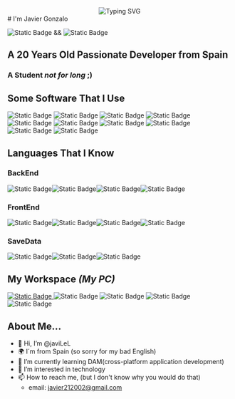 <div style="display: flex;justify-content: center;align-items: center;">
    <img src="https://readme-typing-svg.demolab.com?font=Fira+Code&size=28&pause=1000&color=35C735&center=true&random=false&width=435&lines=Hello+World;My+Name+Is+Javi.LeL;I'm+a+Developer;Feel+Free+to+get+in+touch!;Nice+to+meet+You!!" alt="Typing SVG" />
</div>
# I'm Javier Gonzalo 

![Static Badge](https://img.shields.io/badge/Open_Source-Lover_%E2%9D%A4%EF%B8%8F-cyan) && ![Static Badge](https://img.shields.io/badge/Coffee-Lover%E2%98%95-purple)




## A 20 Years Old Passionate Developer from Spain

### A Student *not for long* ;)

## Some Software That I Use

![Static Badge](https://img.shields.io/badge/Editor-VScode-%23007ACC?logo=visualstudiocode&logoColor=%23007ACC) ![Static Badge](https://img.shields.io/badge/Browser-Firefox-%23FF7139?logo=firefoxbrowser&logoColor=%23FF7139)  ![Static Badge](https://img.shields.io/badge/Knowledge_Base-Obsidian-%237C3AED?logo=obsidian&logoColor=%237C3AED) ![Static Badge](https://img.shields.io/badge/Version_Manager-Git-%23F05032?logo=git&logoColor=%23F05032) ![Static Badge](https://img.shields.io/badge/Save_Code-Git_Hub-%23181717?logo=github&logoColor=%23181717) ![Static Badge](https://img.shields.io/badge/Data_Base-My_Sql-%234479A1?logo=mysql&logoColor=%234479A1) ![Static Badge](https://img.shields.io/badge/API-Postman-%23FF6C37?logo=postman&logoColor=%23FF6C37) 
 ![Static Badge](https://img.shields.io/badge/FTP_Conexions-Filezilla-%23BF0000?logo=filezilla&logoColor=%23BF0000) ![Static Badge](https://img.shields.io/badge/Screen_Recorder-OBS_Studio-%23302E31?logo=obsstudio&logoColor=%23302E31) ![Static Badge](https://img.shields.io/badge/Android_Dev-Android_Studio-%233DDC84?style=flat-square&logo=androidstudio&logoColor=%233DDC84)

## Languages That I Know

### BackEnd
 ![Static Badge](https://img.shields.io/badge/%E2%98%95java-%23f89820?style=flat-square&logo=java)![Static Badge](https://img.shields.io/badge/C%2B%2B-%23A8B9CC?style=flat-square&logo=cplusplus&logoColor=white)![Static Badge](https://img.shields.io/badge/PHP-%23777BB4?style=flat-square&logo=php&logoColor=white)![Static Badge](https://img.shields.io/badge/Python-%233776AB?style=flat-square&logo=python&logoColor=white)



### FrontEnd
![Static Badge](https://img.shields.io/badge/HTML-%23E34F26?style=flat-square&logo=html5&logoColor=white)![Static Badge](https://img.shields.io/badge/CSS-%231572B6?style=flat-square&logo=css3&logoColor=white)![Static Badge](https://img.shields.io/badge/Java_Script-%23F7DF1E?style=flat-square&logo=javascript&logoColor=white)![Static Badge](https://img.shields.io/badge/Markdown-%23000000?style=flat-square&logo=markdown&logoColor=white)



### SaveData

![Static Badge](https://img.shields.io/badge/JSON-%23000000?style=flat-square&logo=json&logoColor=white)![Static Badge](https://img.shields.io/badge/XML-%233366CC?style=flat-square&logo=htmx&logoColor=white)![Static Badge](https://img.shields.io/badge/SQL-%23C925D1?style=flat-square&logo=amazondocumentdb&logoColor=white)

## My Workspace *(My PC)*
<p>
<a href="https://github.com/javiLeL/arch-dotfiles">
    <img alt="Static Badge" src="https://img.shields.io/badge/Arch_Linux-%231793D1?style=flat-square&logo=archlinux&logoColor=white">
</a>
<img alt="Static Badge" src="https://img.shields.io/badge/Intel-Core_i5_11th_Gen-%231793D1?style=flat-square&logo=intel&logoColor=white">
<img alt="Static Badge" src="https://img.shields.io/badge/RAM-16GB-%231793D1?style=flat-square&logoColor=white">
<img alt="Static Badge" src="https://img.shields.io/badge/System_Type-64_Bits-%231793D1?style=flat-square">
<img alt="Static Badge" src="https://img.shields.io/badge/NVIDIA-3050TI-%2376B900?style=flat-square&logo=nvidia&logoColor=%2376B900">
</p>

## About Me...

- 👋 Hi, I’m @javiLeL
- 🌍​ I´m from Spain (so sorry for my bad English)
- 🌱 I’m currently learning DAM(cross-platform application development)
- 👀 I’m interested in technology
- 📫 How to reach me, (but I don't know why you would do that)
    - email: javier212002@gmail.com
